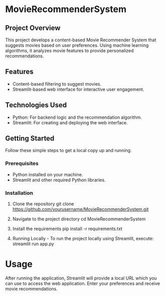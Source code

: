 # MovieRecommenderSystem

## Project Overview
This project develops a content-based Movie Recommender System that suggests movies based on user preferences. Using machine learning algorithms, it analyzes movie features to provide personalized recommendations.

## Features
- Content-based filtering to suggest movies.
- Streamlit-based web interface for interactive user engagement.

## Technologies Used
- Python: For backend logic and the recommendation algorithm.
- Streamlit: For creating and deploying the web interface.

## Getting Started
Follow these simple steps to get a local copy up and running.

### Prerequisites
- Python installed on your machine.
- Streamlit and other required Python libraries.

### Installation
1. Clone the repository
   git clone https://github.com/yourusername/MovieRecommenderSystem.git
   
3. Navigate to the project directory
cd MovieRecommenderSystem

4. Install the requirements
pip install -r requirements.txt

5. Running Locally - 
To run the project locally using Streamlit, execute:
streamlit run app.py

# Usage
After running the application, Streamlit will provide a local URL which you can use to access the web application. Enter your preferences and receive movie recommendations.
